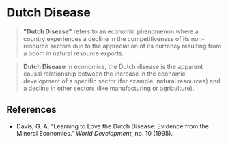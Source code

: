 # Dutch Disease

> **"Dutch Disease"** refers to an economic phenomenon where a country experiences a decline in the competitiveness of its non-resource sectors due to the appreciation of its currency resulting from a boom in natural resource exports.

> **Dutch Disease**  In economics, the Dutch disease is the apparent causal relationship between the increase in the economic development of a specific sector (for example, natural resources) and a decline in other sectors (like manufacturing or agriculture).

## References

- Davis, G. A. “Learning to Love the Dutch Disease: Evidence from the Mineral Economies.” *World Development,* no. 10 (1995).
